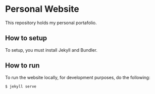 # Personal Website
This repository holds my personal portafolio.

## How to setup
To setup, you must install Jekyll and Bundler.

## How to run
To run the website locally, for development purposes, do the following:

```bash
$ jekyll serve
```